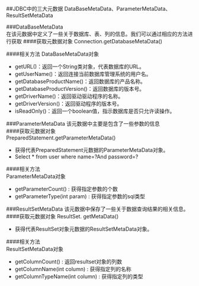 ##JDBC中的三大元数据
DataBaseMetaData、ParameterMetaData、ResultSetMetaData

###DataBaseMetaData          
在该元数据中定义了一些关于数据库、表、列的信息。我们可以通过相应的方法进行获取
####获取元数据对象
Connection.getDatabaseMetaData()          
                             
####相关方法
DataBaseMetaData对象                                     
- getURL()：返回一个String类对象，代表数据库的URL。       
- getUserName()：返回连接当前数据库管理系统的用户名。          
- getDatabaseProductName()：返回数据库的产品名称。        
- getDatabaseProductVersion()：返回数据库的版本号。           
- getDriverName()：返回驱动驱动程序的名称。         
- getDriverVersion()：返回驱动程序的版本号。        
- isReadOnly()：返回一个boolean值，指示数据库是否只允许读操作。               
           
###ParameterMetaData
该元数据中主要是包含了一些参数的信息                       
####获取元数据对象        
PreparedStatement.getParameterMetaData()                      
- 获得代表PreparedStatement元数据的ParameterMetaData对象。
- Select * from user where name=?And password=?                
                 
####相关方法    
ParameterMetaData对象             
- getParameterCount() : 获得指定参数的个数              
- getParameterType(int param) : 获得指定参数的sql类型                   
               
                      
###ResultSetMetaData
该元数据中保存了一些关于数据查询结果的相关信息。                       
####获取元数据对象
ResultSet. getMetaData()          
- 获得代表ResultSet对象元数据的ResultSetMetaData对象。                     
                                         
####相关方法                   
ResultSetMetaData对象             
- getColumnCount() : 返回resultset对象的列数          
- getColumnName(int column) : 获得指定列的名称           
- getColumnTypeName(int column) : 获得指定列的类型            

            
            



